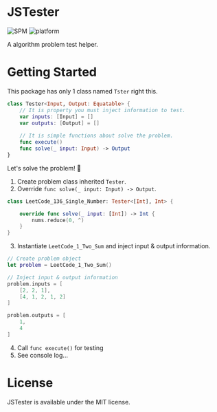 # JSTester
![SPM](https://img.shields.io/badge/SPM-supported-red)
![platform](https://img.shields.io/badge/platform-mac%2010.15-green)

A algorithm problem test helper.


# Getting Started
This package has only 1 class named `Tster` right this.

```swift
class Tester<Input, Output: Equatable> {
    // It is property you must inject information to test.
    var inputs: [Input] = []
    var outputs: [Output] = []
    
    // It is simple functions about solve the problem.
    func execute()
    func solve(_ input: Input) -> Output
}
```

Let's solve the problem! 🤪

1. Create problem class inherited `Tester`.
2. Override `func solve(_ input: Input) -> Output`.

```swift
class LeetCode_136_Single_Number: Tester<[Int], Int> {

    override func solve(_ input: [Int]) -> Int {
        nums.reduce(0, ^)
    }
}
```

3. Instantiate `LeetCode_1_Two_Sum` and inject input & output information.

```swift
// Create problem object
let problem = LeetCode_1_Two_Sum()

// Inject input & output information
problem.inputs = [
    [2, 2, 1],
    [4, 1, 2, 1, 2]
]

problem.outputs = [
    1,
    4
]
```

4. Call `func execute()` for testing
5. See console log...

# License
JSTester is available under the MIT license.
